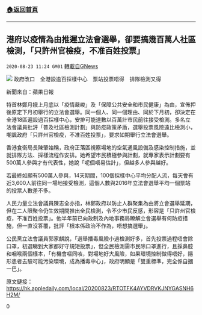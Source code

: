 ###  [:house:返回首頁](https://github.com/ourhimalayas/txt)
---

## 港府以疫情為由推遲立法會選舉，卻要搞幾百萬人社區檢測，「只許州官檢疫，不准百姓投票」
`2020-08-23 11:24 GM01` [轉載自GNews](https://gnews.org/zh-hant/313593/)

![](https://s3.amazonaws.com/gnews-media-offload/wp-content/uploads/2020/08/23111250/122794CF-8D14-4167-8565-EADE40897420.jpeg)
政府改口　全港設逾百採樣中心　票站投票唔得　排隊檢測又得

新聞來自：蘋果日報

特首林鄭月娥上月底以「疫情嚴峻」及「保障公共安全和市民健康」為由，宣佈押後原定下月初舉行的立法會選舉。同一個人、同一個理由、同於下月初，卻決定在全港18區遍設過百採樣中心，安排可能達數以百萬計市民前往接受檢測。多名立法會議員批評「普及社區檢測計劃」與防疫政策矛盾，選舉投票風險遠比檢測小，嘲諷政府「只許州官檢疫，不准百姓投票」，要求如期舉行立法會選舉。

香港食衛局長陳肇始稱，政府正落區視察場地的空氣通風設備及感染控制措施，並就排隊方法、採樣流程作安排。她希望市民積極參與計劃，就專家表示計劃要有500萬人參與才有代表性，她說「呢個唔易估計」，但越多人參與越好。

若最終如願有500萬人參與，14天期間，100個採樣中心平均分配人流，每天會有近3,600人前往同一場地接受檢測，這個人數與2016年立法會選舉平均一個票站的投票人數差不多。

人民力量立法會議員陳志全亦指，林鄭政府以防止人群聚集為由將立會選舉延期，但在二人限聚令仍生效期間推出全民檢測，令不少市民反感，形容是「只許州官檢疫，不准百姓投票」。他半年前已向政制及內地事務局瞭解立會選舉有何防疫措施，但一直沒答覆，批評「根本係政治不作為，唔想搞選舉」。

公民黨立法會議員郭家麒說，「選舉播毒風險小過檢測好多，首先投票過程唔會除口罩，初選睇到大家都好守規矩投票」，但全民檢測需市民除口罩進行，且採鼻腔和咽喉兩個樣本，「有機會嘔同咳，對場地好大風險，如果環境控制做得唔好，隱形患者去驗可能污染環境，成為播毒中心」，政府明顯是「雙重標準，完全係自摑一巴」。

原文鏈接：https://hk.appledaily.com/local/20200823/RTOTFK4AYVDRVKJNYGASNH6H2M/

0
